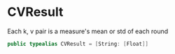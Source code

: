 # CVResult

Each k, v pair is a measure's mean or std of each round

``` swift
public typealias CVResult = [String: [Float]]
```
